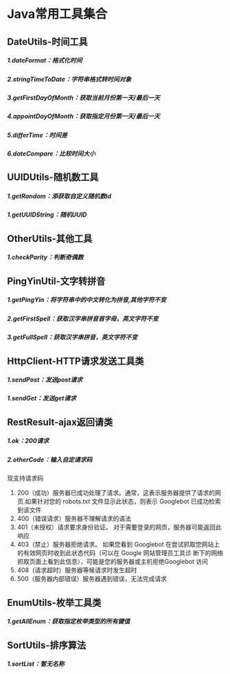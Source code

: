 # Java常用工具集合
## DateUtils-时间工具
##### 1.dateFormat：格式化时间
##### 2.stringTimeToDate：字符串格式转时间对象
##### 3.getFirstDayOfMonth：获取当前月份第一天/最后一天
##### 4.appointDayOfMonth：获取指定月份第一天/最后一天
##### 5.differTime：时间差
##### 6.dateCompare：比较时间大小

## UUIDUtils-随机数工具
##### 1.getRandom：添获取自定义随机数id
##### 1.getUUIDString：随机UUID
## OtherUtils-其他工具
##### 1.checkParity：判断奇偶数

## PingYinUtil-文字转拼音
##### 1.getPingYin：将字符串中的中文转化为拼音,其他字符不变
##### 2.getFirstSpell：获取汉字串拼音首字母，英文字符不变
##### 3.getFullSpell：获取汉字串拼音，英文字符不变

## HttpClient-HTTP请求发送工具类
##### 1.sendPost：发送post请求
##### 1.sendGet：发送get请求

## RestResult-ajax返回请类
##### 1.ok：200请求
##### 2.otherCode：输入自定请求码
现支持请求码
1. 200（成功）服务器已成功处理了请求。通常，这表示服务器提供了请求的网页.如果针对您的 robots.txt 文件显示此状态，则表示 Googlebot 已成功检索到该文件
2. 400（错误请求）服务器不理解请求的语法
3. 401（未授权）请求要求身份验证。 对于需要登录的网页，服务器可能返回此响应
4. 403（禁止）服务器拒绝请求。 如果您看到 Googlebot 在尝试抓取您网站上的有效网页时收到此状态代码（可以在 Google 网站管理员工具诊 断下的网络抓取页面上看到此信息），可能是您的服务器或主机拒绝Googlebot 访问
5. 408（请求超时）服务器等候请求时发生超时
6. 500（服务器内部错误）服务器遇到错误，无法完成请求

## EnumUtils-枚举工具类
##### 1.getAllEnum：获取指定枚举类型的所有键值



## SortUtils-排序算法
##### 1.sortList：暂无名称